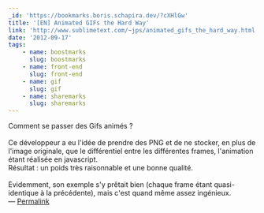 ```yaml
---
_id: 'https://bookmarks.boris.schapira.dev/?cXHlGw'
title: '[EN] Animated GIFs the Hard Way'
link: 'http://www.sublimetext.com/~jps/animated_gifs_the_hard_way.html'
date: '2012-09-17'
tags:
    - name: boostmarks
      slug: boostmarks
    - name: front-end
      slug: front-end
    - name: gif
      slug: gif
    - name: sharemarks
      slug: sharemarks
---
```


Comment se passer des Gifs animés ? <br /> <br /> Ce développeur a eu l'idée de
prendre des PNG et de ne stocker, en plus de l'image originale, que le
différentiel entre les différentes frames, l'animation étant réalisée en
javascript.<br /> Résultat : un poids très raisonnable et une bonne
qualité.<br /> <br /> Evidemment, son exemple s'y prêtait bien (chaque frame
étant quasi-identique à la précédente), mais c'est quand même assez ingénieux.
<br>&#8212;
<a href="https://bookmarks.boris.schapira.dev/?cXHlGw" title="Permalink">Permalink</a>
